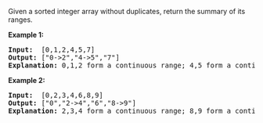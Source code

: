 <div><p>Given a sorted integer array without duplicates, return the summary of its ranges.</p>

<p><b>Example 1:</b></p>

<pre><b>Input:</b>  [0,1,2,4,5,7]
<b>Output:</b> ["0-&gt;2","4-&gt;5","7"]
<strong>Explanation: </strong>0,1,2 form a continuous range;&nbsp;4,5 form a continuous range.
</pre>

<p><b>Example 2:</b></p>

<pre><b>Input:</b>  [0,2,3,4,6,8,9]
<b>Output:</b> ["0","2-&gt;4","6","8-&gt;9"]
<strong>Explanation: </strong>2,3,4 form a continuous range;&nbsp;8,9 form a continuous range.
</pre>
</div>